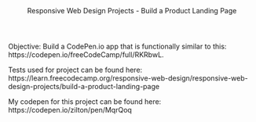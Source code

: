 <header>Responsive Web Design Projects - Build a Product Landing Page</header>

<p>Objective: Build a CodePen.io app that is functionally similar to this: https://codepen.io/freeCodeCamp/full/RKRbwL.</p>

<p>Tests used for project can be found here: https://learn.freecodecamp.org/responsive-web-design/responsive-web-design-projects/build-a-product-landing-page</p>

<p>My codepen for this project can be found here: https://codepen.io/zilton/pen/MqrQoq</p>

